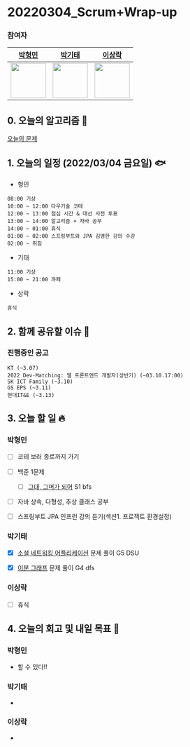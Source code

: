 # 20220304_Scrum+Wrap-up

### 참여자

| [박형민](https://github.com/npnppn)  | [박기태](https://github.com/idiot-kitto)   | [이상락](https://github.com/SangRakee)  |
| :------: | :------: | :------:
|<img src="https://github.com/npnppn.png" width="80"> | <img src="https://github.com/idiot-kitto.png" width="80">|<img src="https://github.com/SangRakee.png" width="80">

## 0. 오늘의 알고리즘 🎈
[오늘의 문제](
https://github.com/tony9402/baekjoon/blob/main/picked.md) 


## 1. 오늘의 일정 (2022/03/04 금요일) 🐟

- 형민
```
08:00 기상
10:00 ~ 12:00 다우기술 코테
12:00 ~ 13:00 점심 시간 & 대선 사전 투표
13:00 ~ 14:00 알고리즘 + 자바 공부
14:00 ~ 01:00 휴식
01:00 ~ 02:00 스프링부트와 JPA 김영한 강의 수강
02:00 ~ 취침
```

- 기태
```
11:00 기상
15:00 ~ 21:00 까페
```

- 상락
```
휴식
```

## 2. 함께 공유할 이슈 💌



### 진행중인 공고
```
KT (~3.07)
2022 Dev-Matching: 웹 프론트엔드 개발자(상반기) (~03.10.17:00)
SK ICT Family (~3.10)
GS EPS (~3.11)
현대IT&E (~3.13)
```



## 3. 오늘 할 일 🔥



### 박형민
- [ ] 코테 보러 종로까지 가기
- [ ] 백준 1문제
    - [ ] [그대, 그머가 되어](https://www.acmicpc.net/problem/14496) S1 bfs
- [ ] 자바 상속, 다형성, 추상 클래스 공부
- [ ] 스프링부트 JPA 인프런 강의 듣기(섹션1. 프로젝트 환경설정) 




### 박기태
- [x] [소셜 네트워킹 어플리케이션](https://www.acmicpc.net/problem/7511) 문제 풀이 G5 DSU
- [x] [이분 그래프](https://www.acmicpc.net/problem/1707) 문제 풀이 G4 dfs


### 이상락
- [ ] 휴식




## 4. 오늘의 회고 및 내일 목표 🎈



### 박형민

- 할 수 있다!!


### 박기태

- 


### 이상락

- 
